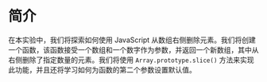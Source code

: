 # 简介

在本实验中，我们将探索如何使用 JavaScript 从数组右侧删除元素。我们将创建一个函数，该函数接受一个数组和一个数字作为参数，并返回一个新数组，其中从右侧删除了指定数量的元素。我们将使用 `Array.prototype.slice()` 方法来实现此功能，并且还将学习如何为函数的第二个参数设置默认值。
